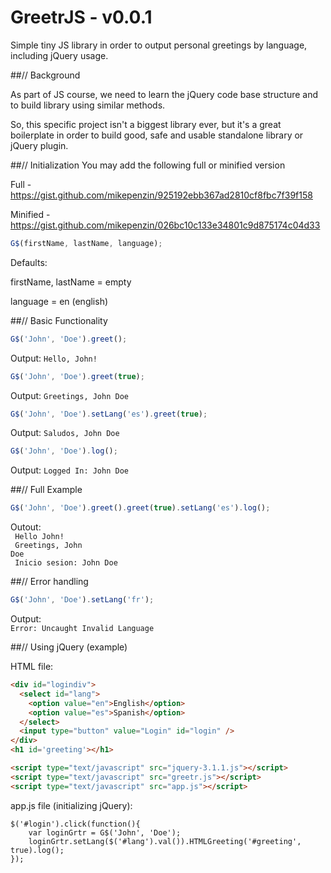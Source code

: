 # GreetrJS - v0.0.1
Simple tiny JS library in order to output personal greetings by language, including jQuery usage. 

##// Background

As part of JS course, we need to learn the jQuery code base structure and to build library using similar methods.

So, this specific project isn't a biggest library ever, but it's a great boilerplate in order to build good, safe and usable standalone library or jQuery plugin.


##// Initialization
You may add the following full or minified version

Full - https://gist.github.com/mikepenzin/925192ebb367ad2810cf8fbc7f39f158 

Minified - https://gist.github.com/mikepenzin/026bc10c133e34801c9d875174c04d33


```js
G$(firstName, lastName, language);
```
Defaults: 

firstName, lastName = empty

language = en (english) 


##// Basic Functionality

```js
G$('John', 'Doe').greet();
```
Output:
<code>Hello, John!</code>

```js
G$('John', 'Doe').greet(true);
```
Output: 
<code>Greetings, John Doe</code>

```js
G$('John', 'Doe').setLang('es').greet(true);
```
Output: 
<code>Saludos, John Doe</code>

```js
G$('John', 'Doe').log();
```
Output: 
<code>Logged In: John Doe</code>


##// Full Example

```js
G$('John', 'Doe').greet().greet(true).setLang('es').log();
```
Outout:</br>
<code>
Hello John!
</code></br>
<code>
Greetings, John Doe
</code></br>
<code>
Inicio sesion: John Doe
</code>


##// Error handling

```js
G$('John', 'Doe').setLang('fr');
```
Output: </br>
<code>Error: Uncaught Invalid Language</code>



##// Using jQuery (example)</h2>

HTML file:
```HTML
<div id="logindiv">
  <select id="lang">
    <option value="en">English</option>
    <option value="es">Spanish</option>
  </select>
  <input type="button" value="Login" id="login" />
</div>
<h1 id='greeting'></h1>    

<script type="text/javascript" src="jquery-3.1.1.js"></script>
<script type="text/javascript" src="greetr.js"></script>
<script type="text/javascript" src="app.js"></script>
```

app.js file (initializing jQuery):
```JS
$('#login').click(function(){
	var loginGrtr = G$('John', 'Doe');
	loginGrtr.setLang($('#lang').val()).HTMLGreeting('#greeting', true).log();
});
```

